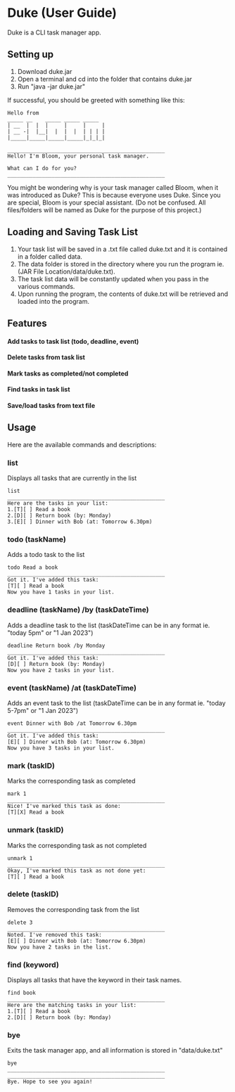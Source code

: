 # Duke (User Guide)

Duke is a CLI task manager app.

## Setting up

1. Download duke.jar
2. Open a terminal and cd into the folder that contains duke.jar
3. Run "java -jar duke.jar"

If successful, you should be greeted with something like this:

   ```
   Hello from
 _____ __    _____ _____ _____
| __  |  |  |     |     |     |
| __ -|  |__|  |  |  |  | | | |
|_____|_____|_____|_____|_|_|_|

__________________________________________________
Hello! I'm Bloom, your personal task manager.

What can I do for you?
__________________________________________________
   ```
   
You might be wondering why is your task manager called Bloom, when it was introduced as Duke?
This is because everyone uses Duke. Since you are special, Bloom is your special assistant.
(Do not be confused. All files/folders will be named as Duke for the purpose of this project.)

## Loading and Saving Task List

1. Your task list will be saved in a .txt file called duke.txt and it is contained in a folder called data.
2. The data folder is stored in the directory where you run the program ie. (JAR File Location/data/duke.txt).
3. The task list data will be constantly updated when you pass in the various commands.
4. Upon running the program, the contents of duke.txt will be retrieved and loaded into the program.

## Features

#### Add tasks to task list (todo, deadline, event)
#### Delete tasks from task list
#### Mark tasks as completed/not completed
#### Find tasks in task list
#### Save/load tasks from text file

## Usage

Here are the available commands and descriptions:

### list 
Displays all tasks that are currently in the list
```
list
__________________________________________________
Here are the tasks in your list:
1.[T][ ] Read a book
2.[D][ ] Return book (by: Monday)
3.[E][ ] Dinner with Bob (at: Tomorrow 6.30pm)
```

### todo (taskName) 
Adds a todo task to the list
```
todo Read a book
__________________________________________________
Got it. I've added this task:
[T][ ] Read a book
Now you have 1 tasks in your list.
```

### deadline (taskName) /by (taskDateTime)
Adds a deadline task to the list (taskDateTime can be in any format ie. "today 5pm" or "1 Jan 2023")
```
deadline Return book /by Monday
__________________________________________________
Got it. I've added this task:
[D][ ] Return book (by: Monday)
Now you have 2 tasks in your list.
```

### event (taskName) /at (taskDateTime)
Adds an event task to the list (taskDateTime can be in any format ie. "today 5-7pm" or "1 Jan 2023")
```
event Dinner with Bob /at Tomorrow 6.30pm
__________________________________________________
Got it. I've added this task:
[E][ ] Dinner with Bob (at: Tomorrow 6.30pm)
Now you have 3 tasks in your list.
```

### mark (taskID)
Marks the corresponding task as completed
```
mark 1
__________________________________________________
Nice! I've marked this task as done:
[T][X] Read a book
```

### unmark (taskID)
Marks the corresponding task as not completed
```
unmark 1
__________________________________________________
Okay, I've marked this task as not done yet:
[T][ ] Read a book
```

### delete (taskID)
Removes the corresponding task from the list
```
delete 3
__________________________________________________
Noted. I've removed this task:
[E][ ] Dinner with Bob (at: Tomorrow 6.30pm)
Now you have 2 tasks in the list.
```

### find (keyword)
Displays all tasks that have the keyword in their task names.
```
find book
__________________________________________________
Here are the matching tasks in your list:
1.[T][ ] Read a book
2.[D][ ] Return book (by: Monday)
```

### bye
Exits the task manager app, and all information is stored in "data/duke.txt"
```
bye
__________________________________________________
__________________________________________________
Bye. Hope to see you again!
```
